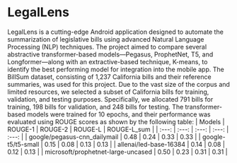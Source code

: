# LegalLens

LegalLens is a cutting-edge Android application designed to automate the summarization of legislative bills using advanced Natural Language Processing (NLP) techniques. The project aimed to compare several abstractive transformer-based models—Pegasus, ProphetNet, T5, and Longformer—along with an extractive-based technique, K-means, to identify the best performing model for integration into the mobile app. 
The BillSum dataset, consisting of 1,237 California bills and their reference summaries, was used for this project. Due to the vast size of the corpus and limited resources, we selected a subset of California bills for training, validation, and testing purposes. Specifically, we allocated 791 bills for training, 198 bills for validation, and 248 bills for testing. 
The transformer-based models were trained for 10 epochs, and their performance was evaluated using ROUGE scores as shown by the following table:
| Models                              | ROUGE-1 | ROUGE-2 | ROUGE-L | ROUGE-L_sum |
| :---:                               | :---:   | :---:   | :---:   | :---:       |
| google/pegasus-cnn_dailymail        | 0.48    | 0.24    | 0.33    | 0.33        |
| google-t5/t5-small                  | 0.15    | 0.08    | 0.13    | 0.13        |
| allenai/led-base-16384              | 0.14    | 0.08    | 0.12    | 0.13        |
| microsoft/prophetnet-large-uncased  | 0.50    | 0.23    | 0.31    | 0.31        |



